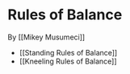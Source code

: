 # Rules of Balance

By [[Mikey Musumeci]] 

* [[Standing Rules of Balance]]
* [[Kneeling Rules of Balance]]

